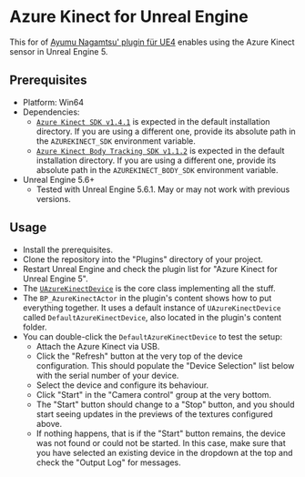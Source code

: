 # Azure Kinect for Unreal Engine
This for of [Ayumu Nagamtsu' plugin für UE4](https://github.com/nama-gatsuo/AzureKinectForUE) enables using the Azure Kinect sensor in Unreal Engine 5.

## Prerequisites
* Platform: Win64
* Dependencies:
    * [`Azure Kinect SDK v1.4.1`](https://github.com/microsoft/Azure-Kinect-Sensor-SDK/blob/develop/docs/usage.md) is expected in the default installation directory. If you are using a different one, provide its absolute path in the `AZUREKINECT_SDK` environment variable.
    * [`Azure Kinect Body Tracking SDK v1.1.2`](https://docs.microsoft.com/en-us/azure/Kinect-dk/body-sdk-download) is expected in the default installation directory. If you are using a different one, provide its absolute path in the `AZUREKINECT_BODY_SDK` environment variable.
* Unreal Engine 5.6+
    * Tested with Unreal Engine 5.6.1. May or may not work with previous versions.

## Usage
* Install the prerequisites.
* Clone the repository into the "Plugins" directory of your project.
* Restart Unreal Engine and check the plugin list for "Azure Kinect for Unreal Engine 5".
* The [`UAzureKinectDevice`](Source/UnrealAzureKinect/Public/AzureKinectDevice.h) is the core class implementing all the stuff.
* The `BP_AzureKinectActor` in the plugin's content shows how to put everything together. It uses a default instance of `UAzureKinectDevice` called `DefaultAzureKinectDevice`, also located in the plugin's content folder.
* You can double-click the `DefaultAzureKinectDevice` to test the setup:
   * Attach the Azure Kinect via USB.
   * Click the "Refresh" button at the very top of the device configuration. This should populate the "Device Selection" list below with the serial number of your device.
   * Select the device and configure its behaviour.
   * Click "Start" in the "Camera control" group at the very bottom.
   * The "Start" button should change to a "Stop" button, and you should start seeing updates in the previews of the textures configured above.
   * If nothing happens, that is if the "Start" button remains, the device was not found or could not be started. In this case, make sure that you have selected an existing device in the dropdown at the top and check the "Output Log" for messages.
  
